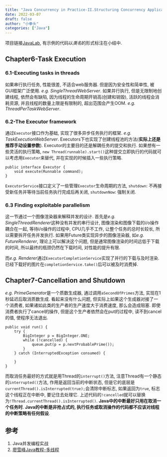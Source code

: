 ```yaml
---
title: "Java Concurrency in Practice-II.Structuring Concurrency Applications"
date: 2022-03-07
draft: false
author: "小拳头"
categories: ["Java"]
---
```

项目链接[JavaLab](https://github.com/huanruiz/JavaLab), 有示例的代码以*类名*的形式标注在小结中.

## Chapter6-Task Execution
### 6.1-Executing tasks in threads
如果串行执行任务, 性能很差, 不适合web服务器. 但是因为安全性和简单性, 被GUI框架广泛使用. *e.g. SingleThreadWebServer*. 如果并行执行, 但是无限制地创建线程, 依然会有缺陷, 因为线程的生命周期开销高(创建和销毁), 活跃的线程会消耗资源, 并且线程的数量上限是有限制的, 超出范围会产生OOM. *e.g. ThreadPerTaskWebServer*.

### 6.2-The Executor framework
通过`Executor`接口作为基础, 实现了很多异步任务执行的框架. *e.g. TaskExecutionWebServer*. Executors下也实现了创建线程池的方法(**实际上还是推荐手动设置参数**). Executor的主要目的还是解耦任务的提交和执行. 如果想有一些灵活的执行策略, `new Thread(runnable).start()`这种提交立即执行的代码就可以考虑用`Executor`来替代, 并在实现的时候插入一些执行策略. 
```
public interface Executor {
    void execute(Runnable command);
}
```

`ExecutorService`接口定义了一些管理`Executor`生命周期的方法, `shutdown`: 不再接受新任务并等待当前任务执行完成后再关闭, `shutdownNow`: 强制关闭. 

### 6.3 Finding exploitable parallelism
这一节通过一个图像渲染器来解释并发的设计. 首先是*e.g. SingleThreadRenderer*这种没有并发的串行设计, 图像渲染和图像下载的i/o操作耦合在一起, 等待i/o操作的过程中, CPU几乎不工作, 让整个任务的总时长较长, 所以需要拆开任务并发执行. 如果用Future类实现异步的图像渲染器, 如*e.g. FutureRenderer*, 理论上可以解决这个问题, 但是通常图像渲染的时间远低于下载的时间, 所以最终的瓶颈仍然在下载时间, 对性能的提升有限. 

而*e.g. Renderer*通过`ExecutorCompletionService`实现了并行的下载与及时渲染. 已经下载好的图片在`completionService.take()`后可以被及时消费掉.

## Chapter7-Cancellation and Shutdown
*e.g. PrimeGenerator*是一个质数生成器, 通过调用`aSecondOfPrimes`方法, 实现在1秒延迟后取消质数生成. 看起来没有什么问题, 但实际上如果这个生成器对接了一个消费者, 如果诸如此类的生产者的生产速度大于消费速度, 那么会造成阻塞. 即使消费者执行了cancel的操作, 但是这个生产者依然会在put的过程中, 读不到cancel的值, 使程序无法退出.
```
public void run() { 
    try {
        BigInteger p = BigInteger.ONE; 
        while (!cancelled) {
            queue.put(p = p.nextProbablePrime());
        }
    } catch (InterruptedException consumed) {

    }
}
```

而取消任务最好的方式就是用Thread的`interrupt()`方法, 注意Thread有一个静态的`interrupted()`方法, 作用是返回当前的中断状态, 但是它的底层是`currentThread().isInterrupted(true);`会清除中断标志, 如果返回为`true`, 标志这个线程正在中断中, 要记住去处理它. 上述代码的`!cancelled`就可以替换为`!Thread.currentThread().isInterrupted()`. **Java中的中断最好只用在取消一个任务时**. **Java的中断是非抢占式的, 执行任务或取消操作的代码都不应该对线程的中断策略有任何假设**. 





## 参考
1. Java并发编程实战
2. [廖雪峰Java教程-多线程](https://www.liaoxuefeng.com/wiki/1252599548343744/1255943750561472)